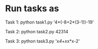 # Run tasks as

Task 1:
python task1.py '4*(-8+2*(3-1))-19'

Task 2:
python task2.py 42314

Task 3:
python task3.py 'x*4+x*x\*x-2'
